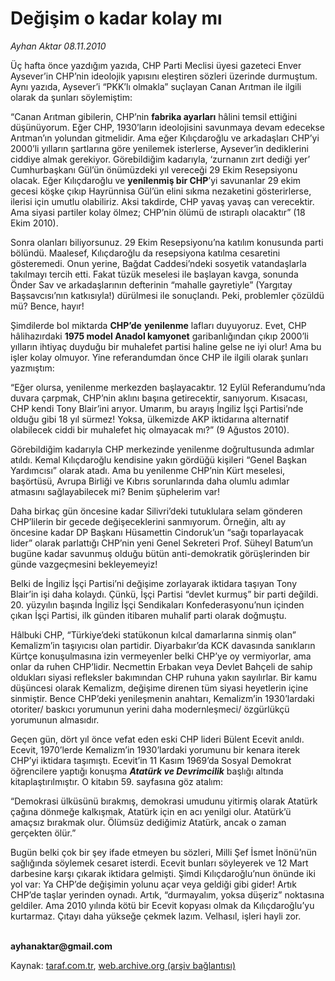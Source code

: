 # Değişim o kadar kolay mı

*Ayhan Aktar 08.11.2010*

<div class="yazi"><p>Üç hafta önce yazdığım yazıda, CHP Parti Meclisi üyesi gazeteci Enver Aysever’in CHP’nin ideolojik yapısını eleştiren sözleri üzerinde durmuştum. Aynı yazıda, Aysever’i “PKK’lı olmakla” suçlayan Canan Arıtman ile ilgili olarak da şunları söylemiştim:</p>
<p>“Canan Arıtman gibilerin, CHP’nin <b>fabrika ayarları</b> hâlini temsil ettiğini düşünüyorum. Eğer CHP, 1930’ların ideolojisini savunmaya devam edecekse Arıtman’ın yolundan gitmelidir. Ama eğer Kılıçdaroğlu ve arkadaşları CHP’yi 2000’li yılların şartlarına göre yenilemek isterlerse, Aysever’in dediklerini ciddiye almak gerekiyor. Görebildiğim kadarıyla, ‘zurnanın zırt dediği yer’ Cumhurbaşkanı Gül’ün önümüzdeki yıl vereceği 29 Ekim Resepsiyonu olacak. Eğer Kılıçdaroğlu ve <b>yenilenmiş bir CHP</b>’yi savunanlar 29 ekim gecesi köşke çıkıp Hayrünnisa Gül’ün elini sıkma nezaketini gösterirlerse, ilerisi için umutlu olabiliriz. Aksi takdirde, CHP yavaş yavaş can verecektir. Ama siyasi partiler kolay ölmez; CHP’nin ölümü de ıstıraplı olacaktır” (18 Ekim 2010).</p>
<p>Sonra olanları biliyorsunuz. 29 Ekim Resepsiyonu’na katılım konusunda parti bölündü. Maalesef, Kılıçdaroğlu da resepsiyona katılma cesaretini gösteremedi. Onun yerine, Bağdat Caddesi’ndeki sosyetik vatandaşlarla takılmayı tercih etti. Fakat tüzük meselesi ile başlayan kavga, sonunda Önder Sav ve arkadaşlarının defterinin “mahalle gayretiyle” (Yargıtay Başsavcısı’nın katkısıyla!) dürülmesi ile sonuçlandı. Peki, problemler çözüldü mü? Bence, hayır!</p>
<p>Şimdilerde bol miktarda <b>CHP’de</b> <b>yenilenme</b> lafları duyuyoruz. Evet, CHP hâlihazırdaki <b>1975 model Anadol kamyonet</b> garibanlığından çıkıp 2000’li yılların ihtiyaç duyduğu bir muhalefet partisi haline gelse ne iyi olur! Ama bu işler kolay olmuyor. Yine referandumdan önce CHP ile ilgili olarak şunları yazmıştım:</p>
<p>“Eğer olursa, yenilenme merkezden başlayacaktır. 12 Eylül Referandumu’nda duvara çarpmak, CHP’nin aklını başına getirecektir, sanıyorum. Kısacası, CHP kendi Tony Blair’ini arıyor. Umarım, bu arayış İngiliz İşçi Partisi’nde olduğu gibi 18 yıl sürmez! Yoksa, ülkemizde AKP iktidarına alternatif olabilecek ciddi bir muhalefet hiç olmayacak mı?” (9 Ağustos 2010).</p>
<p>Görebildiğim kadarıyla CHP merkezinde yenilenme doğrultusunda adımlar atıldı. Kemal Kılıçdaroğlu kendisine yakın gördüğü kişileri “Genel Başkan Yardımcısı” olarak atadı. Ama bu yenilenme CHP’nin Kürt meselesi, başörtüsü, Avrupa Birliği ve Kıbrıs sorunlarında daha olumlu adımlar atmasını sağlayabilecek mi? Benim şüphelerim var!</p>
<p>Daha birkaç gün öncesine kadar Silivri’deki tutuklulara selam gönderen CHP’lilerin bir gecede değişeceklerini sanmıyorum. Örneğin, altı ay öncesine kadar DP Başkanı Hüsamettin Cindoruk’un “sağı toparlayacak lider” olarak parlattığı CHP’nin yeni Genel Sekreteri Prof. Süheyl Batum’un bugüne kadar savunmuş olduğu bütün anti-demokratik görüşlerinden bir günde vazgeçmesini bekleyemeyiz!</p>
<p>Belki de İngiliz İşçi Partisi’ni değişime zorlayarak iktidara taşıyan Tony Blair’in işi daha kolaydı. Çünkü, İşçi Partisi “devlet kurmuş” bir parti değildi. 20. yüzyılın başında İngiliz İşçi Sendikaları Konfederasyonu’nun içinden çıkan İşçi Partisi, ilk günden itibaren muhalif parti olarak doğmuştu.</p>
<p>Hâlbuki CHP, “Türkiye’deki statükonun kılcal damarlarına sinmiş olan” Kemalizm’in taşıyıcısı olan partidir. Diyarbakır’da KCK davasında sanıkların Kürtçe konuşulmasına izin vermeyenler belki CHP’ye oy vermiyorlar, ama onlar da ruhen CHP’lidir. Necmettin Erbakan veya Devlet Bahçeli de sahip oldukları siyasi refleksler bakımından CHP ruhuna yakın sayılırlar. Bir kamu düşüncesi olarak Kemalizm, değişime direnen tüm siyasi heyetlerin içine sinmiştir. Bence CHP’deki yenileşmenin anahtarı, Kemalizm’in 1930’lardaki otoriter/ baskıcı yorumunun yerini daha modernleşmeci/ özgürlükçü yorumunun almasıdır.</p>
<p>Geçen gün, dört yıl önce vefat eden eski CHP lideri Bülent Ecevit anıldı. Ecevit, 1970’lerde Kemalizm’in 1930’lardaki yorumunu bir kenara iterek CHP’yi iktidara taşımıştı. Ecevit’in 11 Kasım 1969’da Sosyal Demokrat öğrencilere yaptığı konuşma <b><i>Atatürk ve Devrimcilik</i></b> başlığı altında kitaplaştırılmıştır. O kitabın 59. sayfasına göz atalım:</p>
<p>“Demokrasi ülküsünü bırakmış, demokrasi umudunu yitirmiş olarak Atatürk çağına dönmeğe kalkışmak, Atatürk için en acı yenilgi olur. Atatürk’ü amaçsız bırakmak olur. Ölümsüz dediğimiz Atatürk, ancak o zaman gerçekten ölür.”</p>
<p>Bugün belki çok bir şey ifade etmeyen bu sözleri, Milli Şef İsmet İnönü’nün sağlığında söylemek cesaret isterdi. Ecevit bunları söyleyerek ve 12 Mart darbesine karşı çıkarak iktidara gelmişti. Şimdi Kılıçdaroğlu’nun önünde iki yol var: Ya CHP’de değişimin yolunu açar veya geldiği gibi gider! Artık CHP’de taşlar yerinden oynadı. Artık, “durmayalım, yoksa düşeriz” noktasına geldiler. Ama 2010 yılında kötü bir Ecevit kopyası olmak da Kılıçdaroğlu’yu kurtarmaz. Çıtayı daha yükseğe çekmek lazım. Velhasıl, işleri hayli zor.</p>
<p><b><br/>ayhanaktar@gmail.com</b></p></div>

Kaynak: [taraf.com.tr](http://www.taraf.com.tr:80/ayhan-aktar/makale-degisim-o-kadar-kolay-mi.htm), [web.archive.org (arşiv bağlantısı)](http://web.archive.org/web/20101110060622/http://www.taraf.com.tr:80/ayhan-aktar/makale-degisim-o-kadar-kolay-mi.htm)
